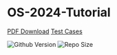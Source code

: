 # OS-2024-Tutorial

[PDF Download](https://github.com/peterzheng98/os-2024-tutorial/releases)
[Test Cases](https://github.com/peterzheng98/os-2024-exercise)

![Github Version](https://img.shields.io/github/release/peterzheng98/os-2024-tutorial.svg) ![Repo Size](https://img.shields.io/github/repo-size/peterzheng98/os-2024-tutorial.svg)
